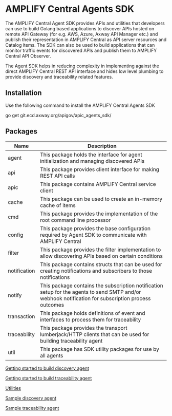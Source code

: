 # AMPLIFY Central Agents SDK

The AMPLIFY Central Agent SDK provides APIs and utilities that developers can use to build Golang based applications to discover APIs hosted on remote API Gateway (for e.g. AWS, Azure, Axway API Manager etc.) and publish their representation in AMPLIFY Central as API server resources and Catalog items. The SDK can also be used to build applications that can monitor traffic events for discovered APIs and publish them to AMPLIFY Central API Observer.

The Agent SDK helps in reducing complexity in implementing against the direct AMPLIFY Central REST API interface and hides low level plumbing to provide discovery and traceability related features. 

## Installation 
Use the following command to install the AMPLIFY Central Agents SDK 

go get git.ecd.axway.org/apigov/apic_agents_sdk/

## Packages

| Name         | Description                                                                                                                                         |
| ------------ | --------------------------------------------------------------------------------------------------------------------------------------------------- |
| agent        | This package holds the interface for agent initialization and managing discovered APIs                                                              |
| api          | This package provides client interface for making REST API calls                                                                                    |
| apic         | This package contains AMPLIFY Central service client                                                                                                |
| cache        | This package can be used to create an in-memory cache of items                                                                                      |
| cmd          | This package provides the implementation of the root command line processor                                                                         |
| config       | This package provides the base configuration required by Agent SDK to communicate with AMPLIFY Central                                              |
| filter       | This package provides the filter implementation to allow discovering APIs based on certain conditions                                               |
| notification | This package contains structs that can be used for creating notifications and subscribers to those notifications                                    |
| notify       | This package contains the subscription notification setup for the agents to send SMTP and/or webhook notification for subscription process outcomes |
| transaction  | This package holds definitions of event and interfaces to process them for traceability                                                             |
| traceability | This package provides the transport lumberjack/HTTP clients that can be used for building traceability agent                                        |
| util         | This package has SDK utility packages for use by all agents                                                                                         |


[Getting started to build discovery agent](./docs/discovery/index.md)

[Getting started to build traceability agent](./docs/traceability/index.md)

[Utilities](./docs/utilities/index.md)

[Sample discovery agent](https://git.ecd.axway.org/vchauhan/beano/-/tree/master/azure_discovery_agent)

[Sample traceability agent](https://git.ecd.axway.org/vchauhan/beano/-/tree/master/azure_traceability_agent)
